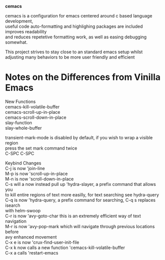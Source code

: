   
**cemacs**  
  
cemacs is a configuration for emacs centered around c based language development,  
useful code auto-formatting and highlighing packages are included improves readability   
and reduces repetetive formatting work, as well as easing debugging somewhat.  
  
This project strives to stay close to an standard emacs setup whilst  
adjusting many behaviors to be more user friendly and efficient  
  
# Notes on the Differences from Vinilla Emacs  
  
New Functions  
cemacs-kill-volatile-buffer  
cemacs-scroll-up-in-place  
cemacs-scroll-down-in-place  
slay-function  
slay-whole-buffer  
  
transient-mark-mode is disabled by default, if you wish to wrap a visible region  
press the set mark command twice  
C-SPC C-SPC  
  
Keybind Changes  
C-j is now 'join-line  
M-p is now 'scroll-up-in-place  
M-n is now 'scroll-down-in-place  
C-s will a now instead pull up 'hydra-slayer, a prefix command that allows you   
to kill entire regions of text more easilly, for text searching see hydra-query  
C-q is now 'hydra-query, a prefix command for searching, C-q s replaces isearch   
with helm-swoop  
C-r is now 'avy-goto-char this is an extremely efficient way of text navigation  
M-r is now 'avy-pop-mark which will navigate through previous locations before  
avy enhanced movement  
C-x e is now 'crux-find-user-init-file  
C-x k now calls a new function 'cemacs-kill-volatile-buffer  
C-x a calls 'restart-emacs  
